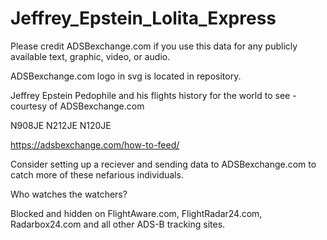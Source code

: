 # Jeffrey_Epstein_Lolita_Express
Please credit ADSBexchange.com if you use this data for any publicly available text, graphic, video, or audio. 

ADSBexchange.com logo in svg is located in repository.

Jeffrey Epstein Pedophile and his flights history for the world to see - courtesy of ADSBexchange.com

N908JE
N212JE 
N120JE

https://adsbexchange.com/how-to-feed/

Consider setting up a reciever and sending data to ADSBexchange.com to catch more of these nefarious individuals.

Who watches the watchers?

Blocked and hidden on FlightAware.com, FlightRadar24.com, Radarbox24.com and all other ADS-B tracking sites.


